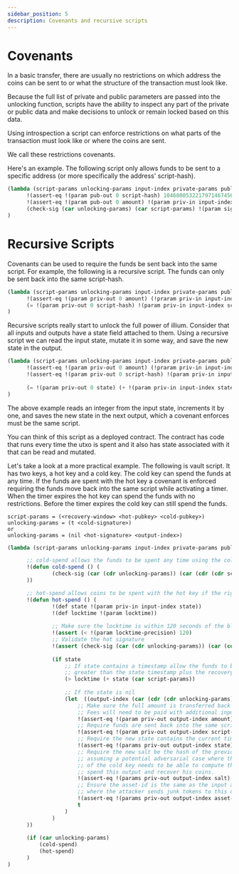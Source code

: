 ```yaml
---
sidebar_position: 5
description: Covenants and recursive scripts
---
```


# Covenants

In a basic transfer, there are usually no restrictions on which address the coins can be sent to or what the structure
of the transaction must look like. 

Because the full list of private and public parameters are passed into the unlocking function, scripts have the ability
to inspect any part of the private or public data and make decisions to unlock or remain locked based on this data. 

Using introspection a script can enforce restrictions on what parts of the transaction must look like or where the coins are sent. 

We call these restrictions covenants. 

Here's an example. The following script only allows funds to be sent to a specific address (or more specifically the address' script-hash).

```lisp
(lambda (script-params unlocking-params input-index private-params public-params)
      !(assert-eq !(param pub-out 0 script-hash) 104680053221797146745664299446634294148527306301217458512245992184063551192936)
      !(assert-eq !(param pub-out 0 amount) !(param priv-in input-index amount))
      (check-sig (car unlocking-params) (car script-params) !(param sighash))
)
```

# Recursive Scripts

Covenants can be used to require the funds be sent back into the same script. For example, the following is a recursive 
script. The funds can only be sent back into the same script-hash.

```lisp
(lambda (script-params unlocking-params input-index private-params public-params)
      !(assert-eq !(param priv-out 0 amount) (!praram priv-in input-index amount))
      (= !(param priv-out 0 script-hash) !(param priv-in input-index script-hash))
)
```

Recursive scripts really start to unlock the full power of illium. Consider that all inputs and outputs have a state field
attached to them. Using a recursive script we can read the input state, mutate it in some way, and save the new state in the
output. 

```lisp
(lambda (script-params unlocking-params input-index private-params public-params)
      !(assert-eq !(param priv-out 0 amount) (!praram priv-in input-index amount))
      !(assert-eq !(param priv-out 0 script-hash) !(param priv-in input-index script-hash))
      
      (= !(param priv-out 0 state) (+ !(param priv-in input-index state) 1))
)
```

The above example reads an integer from the input state, increments it by one, and saves the new state in the next output, 
which a covenant enforces must be the same script. 

You can think of this script as a deployed contract. The contract has code that runs every time the utxo is spent and it also
has state associated with it that can be read and mutated. 

Let's take a look at a more practical example. The following is vault script. It has two keys, a hot key and a cold key. The
cold key can spend the funds at any time. If the funds are spent with the hot key a covenant is enforced requiring the
funds move back into the same script while activating a timer. When the timer expires the hot key can spend the funds with
no restrictions. Before the timer expires the cold key can still spend the funds. 

```
script-params = (<recovery-window> <hot-pubkey> <cold-pubkey>)
unlocking-params = (t <cold-signature>)
or 
unlocking-params = (nil <hot-signature> <output-index>)
```

```lisp
(lambda (script-params unlocking-params input-index private-params public-params))

      ;; cold-spend allows the funds to be spent any time using the cold key
      !(defun cold-spend () (
              (check-sig (car (cdr unlocking-params)) (car (cdr (cdr script-params))) !(param sighash))
      ))

      ;; hot-spend allows coins to be spent with the hot key if the right conditions are met
      !(defun hot-spend () (
              !(def state !(param priv-in input-index state))
              !(def locktime !(param locktime))
        
              ;; Make sure the locktime is within 120 seconds of the blocktime.
              !(assert (< !(param locktime-precision) 120)
              ;; Validate the hot signature
              !(assert (check-sig (car (cdr unlocking-params)) (car (cdr script-params)) !(param sighash)))
                        
              (if state
                  ;; If state contains a timestamp allow the funds to be spent if the current time is
                  ;; greater than the state timestamp plus the recovery-window.
                  (> locktime (+ state (car script-params))
                  
                  ;; If the state is nil
                  (let  ((output-index (car (cdr (cdr unlocking-params)))))   
                      ;; Make sure the full amount is transferred back into the contract.
                      ;; Fees will need to be paid with additional inputs.
                      !(assert-eq !(param priv-out output-index amount) !(param priv-in input-index amount))
                      ;; Require funds are sent back into the same script-hash
                      !(assert-eq !(param priv-out output-index script-hash) !(param priv-in input-index script-hash))
                      ;; Require the new state contains the current timestamp
                      !(assert-eq !(params priv-out output-index state) locktime)
                      ;; Require the new salt be the hash of the previous salt. This is necessary because we are
                      ;; assuming a potential adversarial case where the hot key may be compromised and the owner
                      ;; of the cold key needs to be able to compute the output-commitment preimage to be able to
                      ;; spend this output and recover his coins.
                      !(assert-eq !(params priv-out output-index salt) (hash !(param priv-in input-index salt)))
                      ;; Ensure the asset-id is the same as the input asset-id. This also prevents a potential attack
                      ;; where the attacker sends junk tokens to this output.
                      !(assert-eq !(params priv-out output-index asset-id) !(param priv-in input-index asset-id))
                      t
                  )
              )
      ))
      
      (if (car unlocking-params)
          (cold-spend)
          (hot-spend)
      )
)
```
